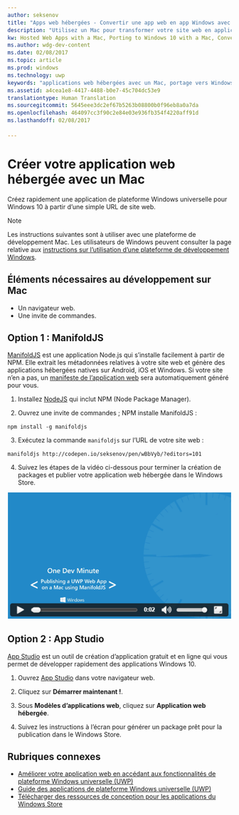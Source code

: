 ```yaml
---
author: seksenov
title: "Apps web hébergées - Convertir une app web en app Windows avec un Mac"
description: "Utilisez un Mac pour transformer votre site web en application de plateforme Windows universelle (UWP) pour Windows 10."
kw: Hosted Web Apps with a Mac, Porting to Windows 10 with a Mac, Convert website to Windows with Mac, Packaging web application with ManfoldJS for Windows Store, Add website to Windows Store with App Studio
ms.author: wdg-dev-content
ms.date: 02/08/2017
ms.topic: article
ms.prod: windows
ms.technology: uwp
keywords: "applications web hébergées avec un Mac, portage vers Windows 10 avec un Mac, convertir un site web vers Windows avec un Mac, site web pour le Windows Store, Manifold JS pour applications web, App Studio pour applications web"
ms.assetid: a4cea1e8-4417-4488-b0e7-45c704dc53e9
translationtype: Human Translation
ms.sourcegitcommit: 5645eee3dc2ef67b5263b08800b0f96eb8a0a7da
ms.openlocfilehash: 464097cc3f90c2e84e03e936fb354f4220aff91d
ms.lasthandoff: 02/08/2017

---
```


# <a name="create-your-hosted-web-app-using-a-mac"></a>Créer votre application web hébergée avec un Mac

Créez rapidement une application de plateforme Windows universelle pour Windows 10 à partir d’une simple URL de site web. 

> [!NOTE]
> Les instructions suivantes sont à utiliser avec une plateforme de développement Mac. Les utilisateurs de Windows peuvent consulter la page relative aux [instructions sur l’utilisation d’une plateforme de développement Windows](./hwa-create-windows.md).

## <a name="what-you-need-to-develop-on-mac"></a>Éléments nécessaires au développement sur Mac

- Un navigateur web.
- Une invite de commandes.

## <a name="option-1-manifoldjs"></a>Option 1 : ManifoldJS

[ManifoldJS](http://manifoldjs.com/) est une application Node.js qui s’installe facilement à partir de NPM. Elle extrait les métadonnées relatives à votre site web et génère des applications hébergées natives sur Android, iOS et Windows. Si votre site n’en a pas, un [manifeste de l’application web](https://www.w3.org/TR/appmanifest/) sera automatiquement généré pour vous.

1. Installez [NodeJS](https://nodejs.org/) qui inclut NPM (Node Package Manager). <br>

2. Ouvrez une invite de commandes ; NPM installe ManifoldJS :
```
npm install -g manifoldjs
```

3. Exécutez la commande `manifoldjs` sur l’URL de votre site web :
```
manifoldjs http://codepen.io/seksenov/pen/wBbVyb/?editors=101
```

4. Suivez les étapes de la vidéo ci-dessous pour terminer la création de packages et publier votre application web hébergée dans le Windows Store.

[ ![Publication d’une application web UWP sur un Mac avec ManifoldJS](images/hwa-to-uwp/mac_manifoldjs_video.png)](https://sec.ch9.ms/ch9/0a67/9b06e5c7-d7aa-478d-b30d-f99e145a0a67/ManifoldJS_high.mp4 "Publication d’une application web UWP sur un Mac avec ManifoldJS")

## <a name="option-2-app-studio"></a>Option 2 : App Studio

[App Studio](http://appstudio.windows.com/) est un outil de création d’application gratuit et en ligne qui vous permet de développer rapidement des applications Windows 10.

1. Ouvrez [App Studio](http://appstudio.windows.com/) dans votre navigateur web.

2. Cliquez sur **Démarrer maintenant !**.

3. Sous **Modèles d’applications web**, cliquez sur **Application web hébergée**.

4. Suivez les instructions à l’écran pour générer un package prêt pour la publication dans le Windows Store.

## <a name="related-topics"></a>Rubriques connexes

- [Améliorer votre application web en accédant aux fonctionnalités de plateforme Windows universelle (UWP)](./hwa-access-features.md)
- [Guide des applications de plateforme Windows universelle (UWP)](http://go.microsoft.com/fwlink/p/?LinkID=397871)
- [Télécharger des ressources de conception pour les applications du Windows Store](https://msdn.microsoft.com/library/windows/apps/xaml/bg125377.aspx)

